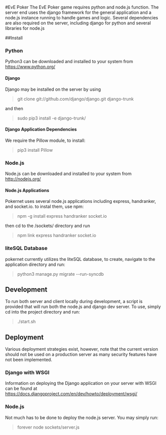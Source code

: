 #EvE Poker
The EvE Poker game requires python and node.js function. The server end uses the django framework for the general application and a node.js instance running to handle games and logic.
Several dependencies are also required on the server, including django for python and several libraries for node.js

##Install

### Python
Python3 can be downloaded and installed to your system from https://www.python.org/

#### Django
Django may be installed on the server by using
>git clone git://github.com/django/django.git django-trunk

and then

>sudo pip3 install -e django-trunk/

#### Django Application Dependencies
We require the Pillow module, to install:
> pip3 install Pillow


### Node.js
Node.js can be downloaded and installed to your system from  http://nodejs.org/

#### Node.js Applications
Pokernet uses several node.js applications including express, handranker, and socket.io. to instal them, use npm:
>npm -g install express handranker socket.io

then cd to the /sockets/ directory and run 

>npm link express handranker socket.io

### liteSQL Database
pokernet currently utilizes the liteSQL database, to create, navigate to the application directory and run:
>python3 manage.py migrate --run-syncdb

## Development
To run both server and client locally during development, a script is provided that will run both the node.js and django dev server. To use, simply cd into the project directory and run:
> ./start.sh

## Deployment
Various deployment strategies exist, however, note that the current version should not be used on a production server as many security features have not been implemented.

### Django with WSGI
Information on deploying the Django application on your server with WSGI can be found at https://docs.djangoproject.com/en/dev/howto/deployment/wsgi/

### Node.js
Not much has to be done to deploy the node.js server. You may simply run:
>forever node sockets/server.js

